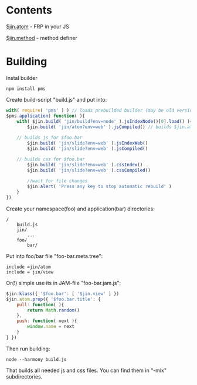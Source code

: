 Contents
========

[$jin.atom](atom/jin-atom.doc.md) - FRP in your JS

[$jin.method](method/jin-method.doc.md) - method definer

Building
=======

Instal builder

	npm install pms

Create build-script "build.js" and put into:

```js
with( require( 'pms' ) ) // loads prebuilded builder (may be old version)
$pms.application( function( ){
    with( $jin.build( 'jin/build?env=node' ).jsIndexNode()[0].load() ){ // install, build and load $jin.build package
    	$jin.build( 'jin/atom?env=web' ).jsCompiled() // builds $jin.atom standalone js-library
	
	// builds js for $foo.bar
    	$jin.build( 'jin/slide?env=web' ).jsIndexWeb()
    	$jin.build( 'jin/slide?env=web' ).jsCompiled()

	// builds css for $foo.bar
    	$jin.build( 'jin/slide?env=web' ).cssIndex()
    	$jin.build( 'jin/slide?env=web' ).cssCompiled()
    	
    	//wait for file changes
    	$jin.alert( 'Press any key to stop automatic rebuild' )
    }
})
```

Create your namespace(foo) and application(bar) directories:

	/
		build.js
		jin/
			...
		foo/
			bar/

Put into foo/bar file "foo-bar.meta.tree":

	include =jin/atom
	include = jin/view

Or(!) simple use its in JAM-file "foo-bar.jam.js":

```js
$jin.klass({ '$foo.bar': [ '$jin.view' ] })
$jin.atom.prop({ '$foo.bar.title': {
	pull: function( ){
		return Math.random()
	},
	push: function( next ){
		window.name = next
	}
} })
```

Then run building:

	node --harmony build.js

That builds all needed js and css files. You can find them in "-mix" subdirectories.
